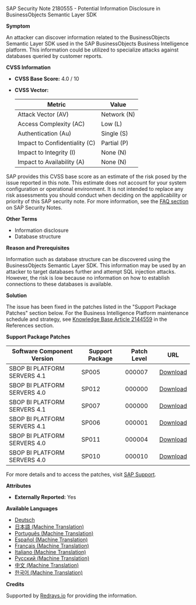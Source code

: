SAP Security Note 2180555 - Potential Information Disclosure in BusinessObjects Semantic Layer SDK

**Symptom**

An attacker can discover information related to the BusinessObjects Semantic Layer SDK used in the SAP BusinessObjects Business Intelligence platform. This information could be utilized to specialize attacks against databases queried by customer reports.

**CVSS Information**

- **CVSS Base Score:** 4.0 / 10
- **CVSS Vector:**

  | Metric                       | Value            |
  |------------------------------|------------------|
  | Attack Vector (AV)           | Network (N)      |
  | Access Complexity (AC)       | Low (L)          |
  | Authentication (Au)          | Single (S)       |
  | Impact to Confidentiality (C)| Partial (P)      |
  | Impact to Integrity (I)      | None (N)         |
  | Impact to Availability (A)   | None (N)         |

SAP provides this CVSS base score as an estimate of the risk posed by the issue reported in this note. This estimate does not account for your system configuration or operational environment. It is not intended to replace any risk assessments you should conduct when deciding on the applicability or priority of this SAP security note. For more information, see the [FAQ section](https://me.sap.com/supportsapcom/securitynotes) on SAP Security Notes.

**Other Terms**

- Information disclosure
- Database structure

**Reason and Prerequisites**

Information such as database structure can be discovered using the BusinessObjects Semantic Layer SDK. This information may be used by an attacker to target databases further and attempt SQL injection attacks. However, the risk is low because no information on how to establish connections to these databases is available.

**Solution**

The issue has been fixed in the patches listed in the "Support Package Patches" section below. For the Business Intelligence Platform maintenance schedule and strategy, see [Knowledge Base Article 2144559](https://me.sap.com/support/knowledge) in the References section.

**Support Package Patches**

| Software Component Version           | Support Package | Patch Level | URL                                                                                                  |
|--------------------------------------|------------------|-------------|------------------------------------------------------------------------------------------------------|
| SBOP BI PLATFORM SERVERS 4.1          | SP005            | 000007      | [Download](https://me.sap.com/softwarecenter/template/products/_APP=00200682500000001943&_EVENT=DISPHIER&HEADER=Y&FUNCTIONBAR=N&EVENT=TREE&NE=NAVIGATE&ENR=67838200100200019009&V=MAINT) |
| SBOP BI PLATFORM SERVERS 4.0          | SP012            | 000000      | [Download](https://me.sap.com/softwarecenter/template/products/_APP=00200682500000001943&_EVENT=DISPHIER&HEADER=Y&FUNCTIONBAR=N&EVENT=TREE&NE=NAVIGATE&ENR=01200314690200013179&V=MAINT) |
| SBOP BI PLATFORM SERVERS 4.1          | SP007            | 000000      | [Download](https://me.sap.com/softwarecenter/template/products/_APP=00200682500000001943&_EVENT=DISPHIER&HEADER=Y&FUNCTIONBAR=N&EVENT=TREE&NE=NAVIGATE&ENR=67838200100200019009&V=MAINT) |
| SBOP BI PLATFORM SERVERS 4.1          | SP006            | 000001      | [Download](https://me.sap.com/softwarecenter/template/products/_APP=00200682500000001943&_EVENT=DISPHIER&HEADER=Y&FUNCTIONBAR=N&EVENT=TREE&NE=NAVIGATE&ENR=67838200100200019009&V=MAINT) |
| SBOP BI PLATFORM SERVERS 4.0          | SP011            | 000004      | [Download](https://me.sap.com/softwarecenter/template/products/_APP=00200682500000001943&_EVENT=DISPHIER&HEADER=Y&FUNCTIONBAR=N&EVENT=TREE&NE=NAVIGATE&ENR=01200314690200013179&V=MAINT) |
| SBOP BI PLATFORM SERVERS 4.0          | SP010            | 000010      | [Download](https://me.sap.com/softwarecenter/template/products/_APP=00200682500000001943&_EVENT=DISPHIER&HEADER=Y&FUNCTIONBAR=N&EVENT=TREE&NE=NAVIGATE&ENR=01200314690200013179&V=MAINT) |

For more details and to access the patches, visit [SAP Support](https://me.sap.com/softwarecenter/).

**Attributes**

- **Externally Reported:** Yes

**Available Languages**

- [Deutsch](https://me.sap.com/notes/0002180555/D)
- [日本語 (Machine Translation)](https://me.sap.com/notes/0002180555/J)
- [Português (Machine Translation)](https://me.sap.com/notes/0002180555/P)
- [Español (Machine Translation)](https://me.sap.com/notes/0002180555/S)
- [Français (Machine Translation)](https://me.sap.com/notes/0002180555/F)
- [Italiano (Machine Translation)](https://me.sap.com/notes/0002180555/I)
- [Русский (Machine Translation)](https://me.sap.com/notes/0002180555/R)
- [中文 (Machine Translation)](https://me.sap.com/notes/0002180555/1)
- [한국어 (Machine Translation)](https://me.sap.com/notes/0002180555/3)

**Credits**

Supported by [Redrays.io](https://redrays.io) for providing the information.